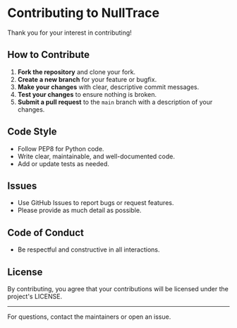 # Contributing to NullTrace

Thank you for your interest in contributing!

## How to Contribute

1. **Fork the repository** and clone your fork.
2. **Create a new branch** for your feature or bugfix.
3. **Make your changes** with clear, descriptive commit messages.
4. **Test your changes** to ensure nothing is broken.
5. **Submit a pull request** to the `main` branch with a description of your changes.

## Code Style
- Follow PEP8 for Python code.
- Write clear, maintainable, and well-documented code.
- Add or update tests as needed.

## Issues
- Use GitHub Issues to report bugs or request features.
- Please provide as much detail as possible.

## Code of Conduct
- Be respectful and constructive in all interactions.

## License
By contributing, you agree that your contributions will be licensed under the project's LICENSE.

---

For questions, contact the maintainers or open an issue.
